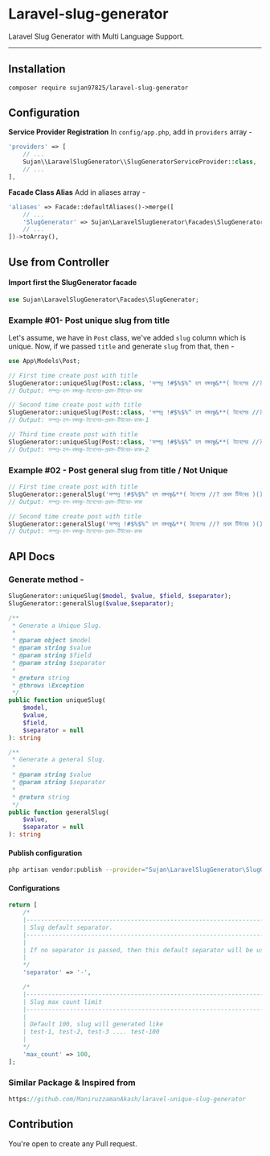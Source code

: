 # Laravel-slug-generator

Laravel Slug Generator with Multi Language Support.

---

## Installation

```sh
composer require sujan97825/laravel-slug-generator
```

## Configuration

**Service Provider Registration**
In `config/app.php`, add in `providers` array -

```php
'providers' => [
    // ...
    Sujan\\LaravelSlugGenerator\\SlugGeneratorServiceProvider::class,
    // ...
],
```

**Facade Class Alias**
Add in aliases array -

```php
'aliases' => Facade::defaultAliases()->merge([
    // ...
    'SlugGenerator' => Sujan\LaravelSlugGenerator\Facades\SlugGenerator::class,
    // ...
])->toArray(),
```

## Use from Controller

#### Import first the SlugGenerator facade

```php
use Sujan\LaravelSlugGenerator\Facades\SlugGenerator;
```

### Example #01- Post unique slug from title

Let's assume, we have in `Post` class, we've added `slug` column which is unique. Now, if we passed `title` and generate `slug` from that, then -

```php
use App\Models\Post;

// First time create post with title
SlugGenerator::uniqueSlug(Post::class, 'সম্পন্ন !#$%$%^ হল বঙ্গবন্ধু&**( টানেলের //? প্রথম টিউবের )()(**@%$^&*( কাজ  ', 'slug');
// Output: সম্পন্ন-হল-বঙ্গবন্ধু-টানেলের-প্রথম-টিউবের-কাজ

// Second time create post with title
SlugGenerator::uniqueSlug(Post::class, 'সম্পন্ন !#$%$%^ হল বঙ্গবন্ধু&**( টানেলের //? প্রথম টিউবের )()(**@%$^&*( কাজ  ', 'slug');
// Output: সম্পন্ন-হল-বঙ্গবন্ধু-টানেলের-প্রথম-টিউবের-কাজ-1

// Third time create post with title
SlugGenerator::uniqueSlug(Post::class, 'সম্পন্ন !#$%$%^ হল বঙ্গবন্ধু&**( টানেলের //? প্রথম টিউবের )()(**@%$^&*( কাজ  ', 'slug');
// Output: সম্পন্ন-হল-বঙ্গবন্ধু-টানেলের-প্রথম-টিউবের-কাজ-2
```

### Example #02 - Post general slug from title / Not Unique

```php
// First time create post with title
SlugGenerator::generalSlug('সম্পন্ন !#$%$%^ হল বঙ্গবন্ধু&**( টানেলের //? প্রথম টিউবের )()(**@%$^&*( কাজ  ');
// Output: সম্পন্ন-হল-বঙ্গবন্ধু-টানেলের-প্রথম-টিউবের-কাজ

// Second time create post with title
SlugGenerator::generalSlug('সম্পন্ন !#$%$%^ হল বঙ্গবন্ধু&**( টানেলের //? প্রথম টিউবের )()(**@%$^&*( কাজ  ');
// Output: সম্পন্ন-হল-বঙ্গবন্ধু-টানেলের-প্রথম-টিউবের-কাজ

```

## API Docs

### Generate method -

```php
SlugGenerator::uniqueSlug($model, $value, $field, $separator);
SlugGenerator::generalSlug($value,$separator);
```

```php
/**
 * Generate a Unique Slug.
 *
 * @param object $model
 * @param string $value
 * @param string $field
 * @param string $separator
 *
 * @return string
 * @throws \Exception
 */
public function uniqueSlug(
    $model,
    $value,
    $field,
    $separator = null
): string
```

```php
/**
 * Generate a general Slug.
 *
 * @param string $value
 * @param string $separator
 *
 * @return string
 */
public function generalSlug(
    $value,
    $separator = null
): string

```
#### Publish configuration
```sh
php artisan vendor:publish --provider="Sujan\LaravelSlugGenerator\SlugGeneratorServiceProvider"
```

#### Configurations

```php
return [
    /*
    |--------------------------------------------------------------------------
    | Slug default separator.
    |--------------------------------------------------------------------------
    |
    | If no separator is passed, then this default separator will be used as slug.
    |
    */
    'separator' => '-',

    /*
    |--------------------------------------------------------------------------
    | Slug max count limit
    |--------------------------------------------------------------------------
    |
    | Default 100, slug will generated like
    | test-1, test-2, test-3 .... test-100
    |
    */
    'max_count' => 100,
];


```
### Similar Package & Inspired from
```php
https://github.com/ManiruzzamanAkash/laravel-unique-slug-generator

```

## Contribution

You're open to create any Pull request.
